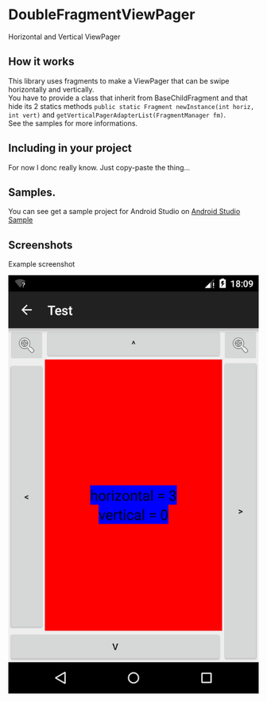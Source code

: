# DoubleFragmentViewPager

Horizontal and Vertical ViewPager

## How it works
This library uses fragments to make a ViewPager that can be swipe horizontally and vertically.  
You have to provide a class that inherit from BaseChildFragment and that hide its 2 statics methods `public static Fragment newInstance(int horiz, int vert)` and `getVerticalPagerAdapterList(FragmentManager fm)`.  
See the samples for more informations.


## Including in your project
For now I donc really know.
Just copy-paste the thing...


## Samples.
You can see get a sample project for Android Studio on <a href="https://github.com/DanChaltiel/DoubleFragmentViewpager/tree/master/DoubleViewpagerSample">Android Studio Sample</a>

## Screenshots
Example screenshot

<img src="images/screenshot.png">


